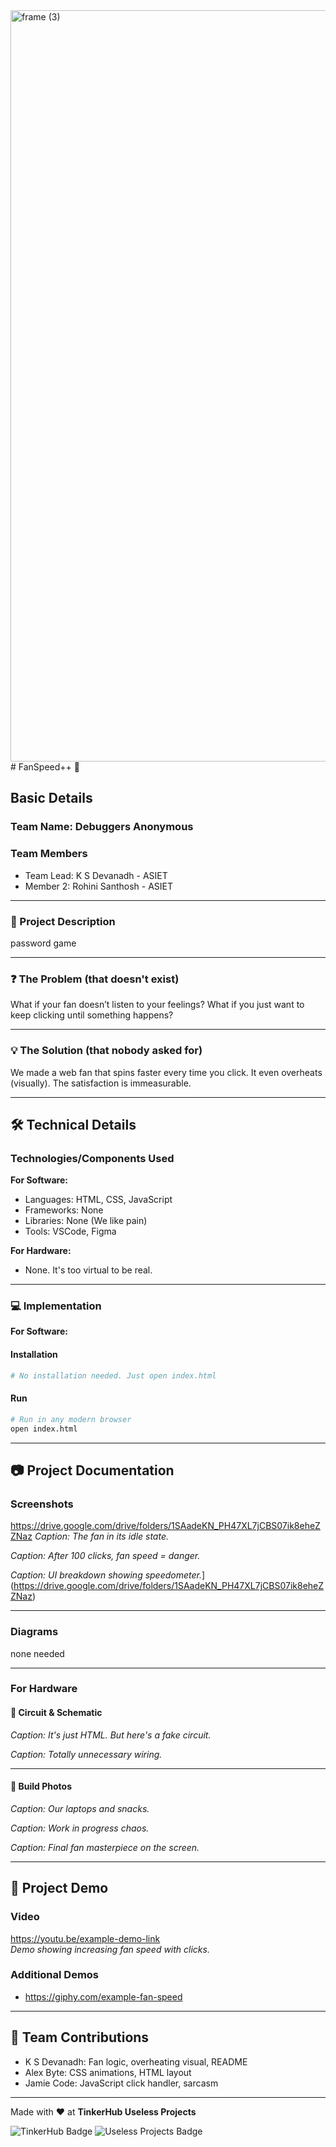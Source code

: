 

<img width="3188" height="1202" alt="frame (3)" src="https://github.com/user-attachments/assets/517ad8e9-ad22-457d-9538-a9e62d137cd7" />
# FanSpeed++ 🎯

## Basic Details

### Team Name: Debuggers Anonymous

### Team Members
- Team Lead: K S Devanadh - ASIET
- Member 2: Rohini Santhosh - ASIET

---

### 📝 Project Description
password game

---

### ❓ The Problem (that doesn't exist)
What if your fan doesn’t listen to your feelings? What if you just want to keep clicking until something happens?

---

### 💡 The Solution (that nobody asked for)
We made a web fan that spins faster every time you click. It even overheats (visually). The satisfaction is immeasurable.

---

## 🛠️ Technical Details

### Technologies/Components Used

**For Software:**
- Languages: HTML, CSS, JavaScript
- Frameworks: None
- Libraries: None (We like pain)
- Tools: VSCode, Figma

**For Hardware:**
- None. It's too virtual to be real.

---

### 💻 Implementation

**For Software:**

#### Installation
```bash
# No installation needed. Just open index.html
```

#### Run
```bash
# Run in any modern browser
open index.html
```

---

## 📷 Project Documentation

### Screenshots 
https://drive.google.com/drive/folders/1SAadeKN_PH47XL7jCBS07ik8eheZZNaz
*Caption: The fan in its idle state.*

*Caption: After 100 clicks, fan speed = danger.*

*Caption: UI breakdown showing speedometer.*](https://drive.google.com/drive/folders/1SAadeKN_PH47XL7jCBS07ik8eheZZNaz)

---

### Diagrams

none needed

---

### For Hardware

#### 🔌 Circuit & Schematic

*Caption: It's just HTML. But here's a fake circuit.*

*Caption: Totally unnecessary wiring.*

---

#### 🔧 Build Photos

*Caption: Our laptops and snacks.*

*Caption: Work in progress chaos.*

*Caption: Final fan masterpiece on the screen.*

---

## 🎥 Project Demo

### Video
https://youtu.be/example-demo-link  
*Demo showing increasing fan speed with clicks.*

### Additional Demos
- https://giphy.com/example-fan-speed

---

## 👥 Team Contributions

- K S Devanadh: Fan logic, overheating visual, README
- Alex Byte: CSS animations, HTML layout
- Jamie Code: JavaScript click handler, sarcasm

---

Made with ❤️ at **TinkerHub Useless Projects**

![TinkerHub Badge](https://img.shields.io/badge/TinkerHub-24?color=%23000000&link=https%3A%2F%2Fwww.tinkerhub.org%2F)
![Useless Projects Badge](https://img.shields.io/badge/UselessProjects--25-25?link=https%3A%2F%2Fwww.tinkerhub.org%2Fevents%2FQ2Q1TQKX6Q%2FUseless%2520Projects)

